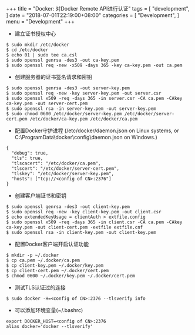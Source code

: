 
+++
title = "Docker: 对Docker Remote API进行认证"
tags = [
    "development",
]
date = "2018-07-01T22:19:00+08:00"
categories = [
    "Development",
]
menu = "Development"
+++

* 建立证书授权中心

```
$ sudo mkdir /etc/docker
$ cd /etc/docker
$ echo 01 | sudo tee ca.csl
$ sudo openssl genrsa -des3 -out ca-key.pem
$ sudo openssl req -new -x509 -days 365 -key ca-key.pem -out ca.pem
```

* 创建服务器的证书签名请求和密钥

```
$ sudo openssl genrsa -des3 -out server-key.pem
$ sudo openssl req -new -key server-key.pem -out server.csr
$ sudo openssl x509 -req -days 365 -in server.csr -CA ca.pem -CAkey ca-key.pem -out server-cert.pem
$ sudo openssl rsa -in server-key.pem -out server-key.pem
$ sudo chmod 0600 /etc/docker/server-key.pem /etc/docker/server-cert.pem /etc/docker/ca-key.pem /etc/docker/ca.pem
```

* 配置Docker守护进程 (/etc/docker/daemon.json on Linux systems, or C:\ProgramData\docker\config\daemon.json on Windows.)

```
{
  "debug": true,
  "tls": true,
  "tlscacert": "/etc/docker/ca.pem",
  "tlscert": "/etc/docker/server-cert.pem",
  "tlskey": "/etc/docker/server-key.pem",
  "hosts": ["tcp://<config of CN>:2376"]
}
```

<!--more-->

* 创建客户端证书和密钥

```
$ sudo openssl genrsa -des3 -out client-key.pem
$ sudo openssl req -new -key client-key.pem -out client.csr
$ echo extendedKeyUsage = clientAuth > extfile.config
$ sudo openssl x509 -req -days 365 -in client.csr -CA ca.pem -CAkey ca-key.pem -out client-cert.pem -extfile extfile.cnf
$ sudo openssl rsa -in client-key.pem -out client-key.pem
```

* 配置Docker客户端开启认证功能

```
$ mkdir -p ~/.docker
$ cp ca.pem ~/.docker/ca.pem
$ cp client-key.pem ~/.docker/key.pem
$ cp client-cert.pem ~/.docker/cert.pem
$ chmod 0600 ~/.docker/key.pem ~/.docker/cert.pem
```

* 测试TLS认证过的连接

```
$ sudo docker -H=<config of CN>:2376 --tlsverify info
```

* 可以添加环境变量(~/.bashrc)

```
export DOCKER_HOST=<config of CN>:2376
alias docker='docker --tlsverify'
```
